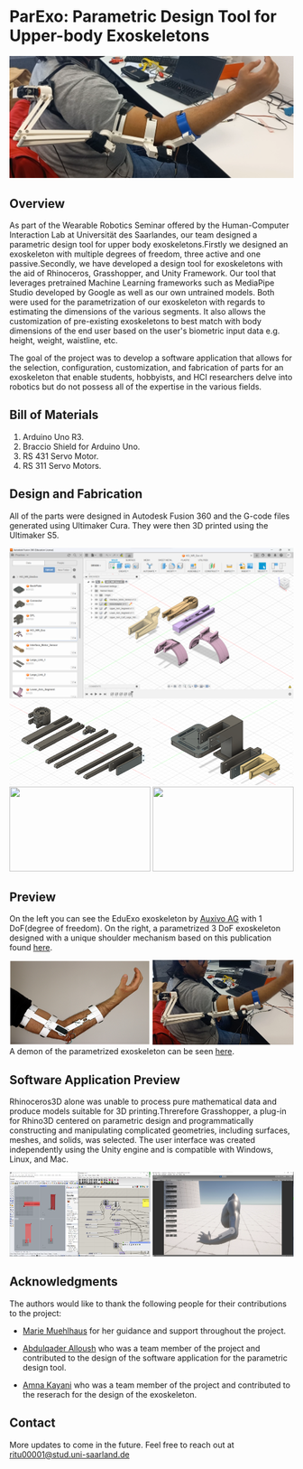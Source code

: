 # ParExo: Parametric Design Tool for Upper-body Exoskeletons

<img src="images/ParExo_3DoF.png">

## Overview
As part of the Wearable Robotics Seminar offered by the Human-Computer Interaction Lab at Universität des Saarlandes, our team designed a parametric design tool for upper body exoskeletons.Firstly we designed an exoskeleton with multiple degrees of freedom, three active and one passive.Secondly, we have developed a design tool for exoskeletons with the aid of Rhinoceros, Grasshopper, and Unity Framework. Our tool that leverages pretrained Machine Learning frameworks such as MediaPipe Studio developed by Google as well as our own untrained models. Both were used for the parametrization of our exoskeleton with regards to estimating the dimensions of the various segments. It also allows the customization of pre-existing exoskeletons to best match with body dimensions of the end user based on the user's biometric input data e.g. height, weight, waistline, etc. <br>
 
The goal of the project was to develop a software application that allows for the selection, configuration, customization, and fabrication of parts for an exoskeleton that enable students, hobbyists, and HCI researchers  delve into robotics but do not possess all of the expertise in the various fields. <br>

## Bill of Materials

1. Arduino Uno R3.
2. Braccio Shield for Arduino Uno.
3. RS 431 Servo Motor. 
4. RS 311 Servo Motors.

## Design and Fabrication

All of the parts were designed in Autodesk Fusion 360 and the G-code files generated using Ultimaker Cura. They were then 3D printed using the Ultimaker S5.

<img src ="Images/Fusion360.png">
<img src ="Images/DPL.png", width="250" height="150"> <img src ="Images/Backplate + Adapter.png", width="250" height="150">

<br>
<img src ="Images/DPL_preview.jpg"  width="250" height="150">  <img src ="Images/Complete Assembly.jpg"  width="250" height="150">

## Preview
On the left you can see the EduExo exoskeleton by [Auxivo AG](https://www.auxivo.com/eduexo-maker) with 1 DoF(degree of freedom). On the right, a parametrized 3 DoF exoskeleton designed with a unique shoulder mechanism based on this publication found [here](https://ieeexplore.ieee.org/abstract/document/8014156).<br>

<img src = "Images/EduExo_1DoF.png" width= "250" height = "150"> <img src = "Images/Wearing_the_ParExo.jpg" width= "250" height = "150">
A demon of the parametrized exoskeleton can be seen [here](https://youtube.com/shorts/W7swaqCZIws?feature=share).<br>

## Software Application Preview
Rhinoceros3D alone was unable to process pure mathematical data and produce models suitable
for 3D printing.Threrefore Grasshopper, a plug-in for Rhino3D centered on parametric design and programmatically constructing and manipulating complicated geometries, including surfaces, meshes, and solids, was selected. The user interface was created independently using the Unity engine and is compatible with Windows, Linux, and Mac.<br>

<img src ="Images/Rhino.png"  width="250" height="150">  <img src ="Images/Unity_UI_pre-alpha.png"  width="250" height="150"> 


## Acknowledgments 
The authors would like to thank the following people for their contributions to the project:
* [Marie Muehlhaus](https://hci.cs.uni-saarland.de/people/marie-muehlhaus/) for her guidance and support throughout the project.

* [ Abdulqader Alloush](amka00004@stud.uni-saarland.de) who was a team member of the project and contributed to the design of the software application for the parametric design tool.

* [ Amna Kayani](amka00004@stud.uni-saarland.de) who was a team member of the project and contributed to the reserach for the design of the exoskeleton.

## Contact
More updates to come in the future. Feel free to reach out at  ritu00001@stud.uni-saarland.de 
